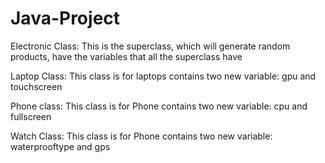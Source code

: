 # Java-Project

Electronic Class: This is the superclass, which will generate random products, have the variables that all the superclass have

Laptop Class: This class is for laptops contains two new variable: gpu and touchscreen

Phone class: This class is for Phone contains two new variable: cpu and fullscreen

Watch Class: This class is for Phone contains two new variable: waterprooftype and gps
